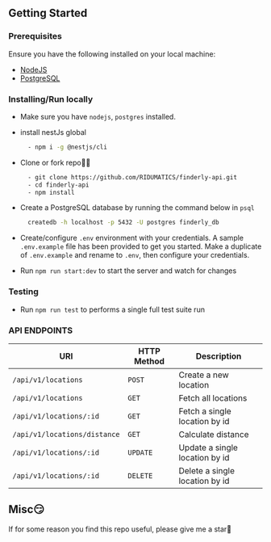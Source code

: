## Getting Started

### Prerequisites

Ensure you have the following installed on your local machine:

- [NodeJS](https://nodejs.org/en/download/)
- [PostgreSQL](https://www.postgresql.org/download/)

### Installing/Run locally

- Make sure you have `nodejs`, `postgres` installed.

- install nestJs global

  ```bash
    - npm i -g @nestjs/cli
  ```

- Clone or fork repo🤷‍♂

  ```bash
    - git clone https://github.com/RIDUMATICS/finderly-api.git
    - cd finderly-api
    - npm install
  ```

- Create a PostgreSQL database by running the command below in `psql`

  ```bash
    createdb -h localhost -p 5432 -U postgres finderly_db
  ```

- Create/configure `.env` environment with your credentials. A sample `.env.example` file has been provided to get you started. Make a duplicate of `.env.example` and rename to `.env`, then configure your credentials.

- Run `npm run start:dev` to start the server and watch for changes

### Testing

- Run `npm run test` to performs a single full test suite run

### API ENDPOINTS

| URI                                     | HTTP Method | Description                    |
| --------------------------------------- | ----------- | ------------------------------ |
| <code>/api/v1/locations</code>          | `POST`      | Create a new location          |
| <code>/api/v1/locations</code>          | `GET`       | Fetch all locations            |
| <code>/api/v1/locations/:id</code>      | `GET`       | Fetch a single location by id  |
| <code>/api/v1/locations/distance</code> | `GET`       | Calculate distance             |
| <code>/api/v1/locations/:id</code>      | `UPDATE`    | Update a single location by id |
| <code>/api/v1/locations/:id</code>      | `DELETE`    | Delete a single location by id |

## Misc😏

If for some reason you find this repo useful, please give me a star🙏